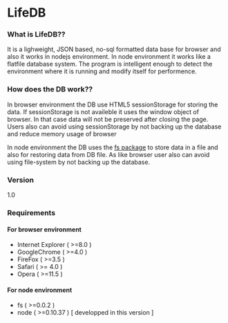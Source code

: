 # LifeDB
 
### What is LifeDB??
   It is a lighweight, JSON based, no-sql formatted data base for browser and also it works in nodejs environment. In node environment it works like a flatfile database system. The program is intelligent enough to detect the environment where it is running and modify itself for performence.
  
### How does the DB work??
  In browser environment the DB use HTML5 sessionStorage for storing the data. If sessionStorage is not availeble it uses the window object of browser. In that case data will not be preserved after closing the page. Users also can avoid using sessionStorage by not backing up the database and reduce memory usage of browser
  
  In node environment the DB uses the [fs package](https://www.npmjs.com/package/fs) to store data in a file and also for restoring data from DB file. As like browser user also can avoid using file-system by not backing up the database.
  
### Version
1.0

### Requirements
#### For browser environment
* Internet Explorer ( >=8.0 )
* GoogleChrome ( >=4.0 )
* FireFox ( >=3.5 )
* Safari ( >= 4.0 )
* Opera ( >=11.5 )

#### For node environment
* fs ( >=0.0.2 )
* node ( >=0.10.37 ) [ developped in this version ]


 




  
 
 
